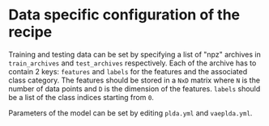 Data specific configuration of the recipe
=========================================

Training and testing data can be set by specifying a list of "npz"
archives in `train_archives` and `test_archives` respectively. Each
of the archive has to contain 2 keys: `features` and `labels` for the
features and the associated class category. The features should be
stored in a `NxD` matrix where `N` is the number of data points and
`D` is the dimension of the features. `labels` should be a list of
the class indices starting from `0`.

Parameters of the model can be set by editing `plda.yml` and
`vaeplda.yml`.
